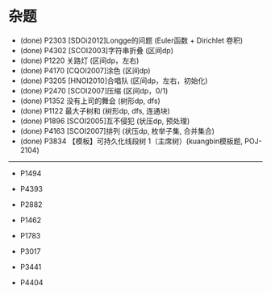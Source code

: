 # 杂题

* (done) P2303 [SDOi2012]Longge的问题 (Euler函数 + Dirichlet 卷积)
* (done) P4302 [SCOI2003]字符串折叠 (区间dp)
* (done) P1220 关路灯 (区间dp，左右)
* (done) P4170 [CQOI2007]涂色 (区间dp)
* (done) P3205 [HNOI2010]合唱队 (区间dp，左右，初始化)
* (done) P2470 [SCOI2007]压缩 (区间dp，0/1)
* (done) P1352 没有上司的舞会 (树形dp, dfs)
* (done) P1122 最大子树和 (树形dp, dfs, 连通块)
* (done) P1896 [SCOI2005]互不侵犯 (状压dp, 预处理)
* (done) P4163 [SCOI2007]排列 (状压dp, 枚举子集, 合并集合)
* (done) P3834 【模板】可持久化线段树 1（主席树）(kuangbin模板题, POJ-2104)

---

* P1494

* P4393
* P2882
* P1462
* P1783
* P3017
* P3441
* P4404

